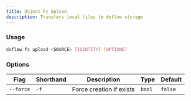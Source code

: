 ```yaml
---
title: Object Fs Upload 
description: Transfers local files to dxflow storage
---
```


### Usage

```bash [Terminal]
dxflow fs upload <SOURCE> [IDENTITY] [OPTIONS]
```

### Options

| Flag | Shorthand | Description | Type | Default |
|------|-----------|-------------|------|---------|
| `--force` | `-f` | Force creation if exists | `bool` | `false` |

